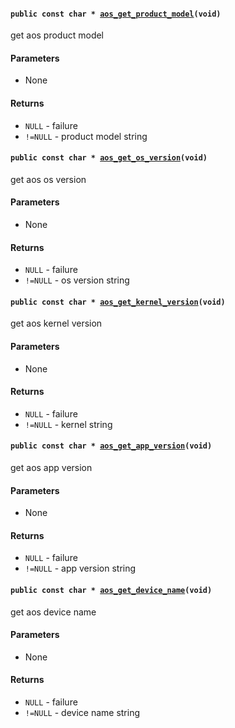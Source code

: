 #### `public const char * `[`aos_get_product_model`](#version_8h_1a85452033f4841e162f0606a8042fd832)`(void)` 

get aos product model

#### Parameters
* None

#### Returns
* `NULL`   - failure
* `!=NULL` - product model string

#### `public const char * `[`aos_get_os_version`](#version_8h_1a0f4fc6bfd8ba438fa87f64ef5b982849)`(void)` 

get aos os version

#### Parameters
* None

#### Returns
* `NULL`   - failure
* `!=NULL` - os version string

#### `public const char * `[`aos_get_kernel_version`](#version_8h_1adf453e54ac45fd4aa867f005c63bf87b)`(void)` 

get aos kernel version

#### Parameters
* None

#### Returns
* `NULL`   - failure
* `!=NULL` - kernel string

#### `public const char * `[`aos_get_app_version`](#version_8h_1abee54fbc4b937123e8d68127cd8dc2bb)`(void)` 

get aos app version

#### Parameters
* None

#### Returns
* `NULL`   - failure
* `!=NULL` - app version string

#### `public const char * `[`aos_get_device_name`](#version_8h_1a9f51f6416cad7eca144555d09bf12473)`(void)` 

get aos device name

#### Parameters
* None

#### Returns
* `NULL`   - failure
* `!=NULL` - device name string